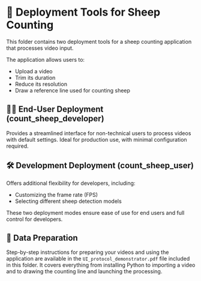 # 🐑 Deployment Tools for Sheep Counting

This folder contains two deployment tools for a sheep counting application that processes video input.

The application allows users to:
- Upload a video
- Trim its duration
- Reduce its resolution
- Draw a reference line used for counting sheep

## 🧑‍💼 End-User Deployment (count_sheep_developer)

Provides a streamlined interface for non-technical users to process videos with default settings. Ideal for production use, with minimal configuration required.

## 🛠️ Development Deployment (count_sheep_user)

Offers additional flexibility for developers, including:

- Customizing the frame rate (FPS)
- Selecting different sheep detection models

These two deployment modes ensure ease of use for end users and full control for developers.

## 📁 Data Preparation

Step-by-step instructions for preparing your videos and using the application are available in the `UI_protocol_demonstrator.pdf` file included in this folder.
It covers everything from installing Python to importing a video and to drawing the counting line and launching the processing.
